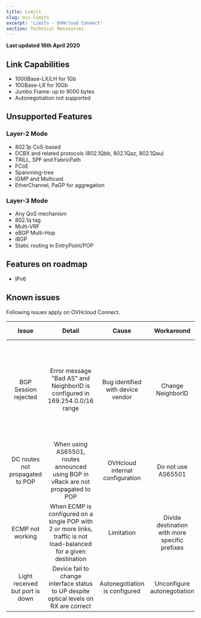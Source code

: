 ```yaml
---
title: Limits
slug: occ-limits
excerpt: 'Limits - OVHcloud Connect'
section: Technical Ressources
---
```


**Last updated 16th April 2020**

## Link Capabilities

* 1000Base-LX/LH for 1Gb
* 10GBase-LR for 10Gb
* Jumbo Frame: up to 9000 bytes
* Autonegotiation not supported

## Unsupported Features

### Layer-2 Mode

* 802.1p CoS-based
* DCBX and related protocols (802.1Qbb, 
802.1Qaz, 802.1Qau)
* TRILL, SPF and FabricPath
* FCoE
* Spannning-tree
* IGMP and Multicast
* EtherChannel, PaGP for aggregation

### Layer-3 Mode

* Any QoS mechanism
* 802.1q tag
* Multi-VRF
* eBGP Multi-Hop
* iBGP
* Static routing in EntryPoint/POP

## Features on roadmap

* IPv6

## Known issues

Following issues apply on OVHcloud Connect.

| Issue | Detail | Cause | Workaround | Affected sites |
|:-----:|:------:|:-----:|:----------:|:--------------:|
| BGP Session rejected | Error message "Bad AS" and NeighborID is configured in 169.254.0.0/16 range | Bug identified with device vendor | Change NeighborID | DC: RBX, SBG, GRA, LIM; POP: PAR-TH2, PAR-GSW, PAR-PA3, FRA-FR5 |
| DC routes not propagated to POP | When using AS65501, routes announced using BGP in vRack are not propagated to POP | OVHcloud internal configuration | Do not use AS65501 | ALL |
| ECMP not working | When ECMP is configured on a single POP with 2 or more links, traffic is not load-balanced for a given destination | Limitation | Divide destination with more specific prefixes | ALL POP |
| Light received but port is down | Device fail to change interface status to UP despite optical levels on RX are correct | Autonegotiation is configured | Unconfigure autonegotiation | ALL POP |

